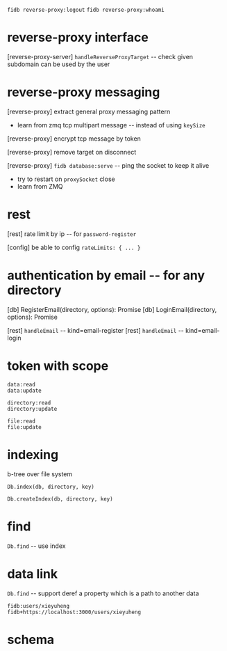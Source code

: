 `fidb reverse-proxy:logout`
`fidb reverse-proxy:whoami`

# reverse-proxy interface

[reverse-proxy-server] `handleReverseProxyTarget` -- check given subdomain can be used by the user

# reverse-proxy messaging

[reverse-proxy] extract general proxy messaging pattern

- learn from zmq tcp multipart message -- instead of using `keySize`

[reverse-proxy] encrypt tcp message by token

[reverse-proxy] remove target on disconnect

[reverse-proxy] `fidb database:serve` -- ping the socket to keep it alive

- try to restart on `proxySocket` close
- learn from ZMQ

# rest

[rest] rate limit by ip -- for `password-register`

[config] be able to config `rateLimits: { ... }`

# authentication by email -- for any directory

[db] RegisterEmail(directory, options): Promise<void>
[db] LoginEmail(directory, options): Promise<Token>

[rest] `handleEmail` -- kind=email-register
[rest] `handleEmail` -- kind=email-login

# token with scope

```
data:read
data:update

directory:read
directory:update

file:read
file:update
```

# indexing

b-tree over file system

`Db.index(db, directory, key)`

`Db.createIndex(db, directory, key)`

# find

`Db.find` -- use index

# data link

`Db.find` -- support deref a property which is a path to another data

```
fidb:users/xieyuheng
fidb+https://localhost:3000/users/xieyuheng
```

# schema
